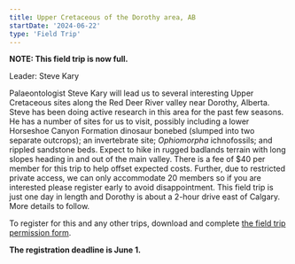 ```yaml
---
title: Upper Cretaceous of the Dorothy area, AB
startDate: '2024-06-22'
type: 'Field Trip'
---
```


**NOTE: This field trip is now full.**

Leader: Steve Kary

Palaeontologist Steve Kary will lead us to several interesting Upper Cretaceous sites along the Red Deer River valley near Dorothy, Alberta. Steve has been doing active research in this area for the past few seasons. He has a number of sites for us to visit, possibly including a lower Horseshoe Canyon Formation dinosaur bonebed (slumped into two separate outcrops); an invertebrate site; _Ophiomorpha_ ichnofossils; and rippled sandstone beds. Expect to hike in rugged badlands terrain with long slopes heading in and out of the main valley. There is a fee of $40 per member for this trip to help offset expected costs. Further, due to restricted private access, we can only accommodate 20 members so if you are interested please register early to avoid disappointment. This field trip is just one day in length and Dorothy is about a 2-hour drive east of Calgary. More details to follow.

To register for this and any other trips, download and complete [the field trip permission form](/events/2024FieldTrips/2024%20FT%20registration.pdf).

**The registration deadline is June 1.**
